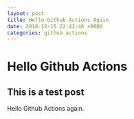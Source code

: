 ```yaml
---
layout: post
title: Hello Github Actions Again
date: 2018-12-15 22:41:46 +0800
categories: github actions
---
```


# Hello Github Actions

## This is a test post

Hello Github Actions again.
